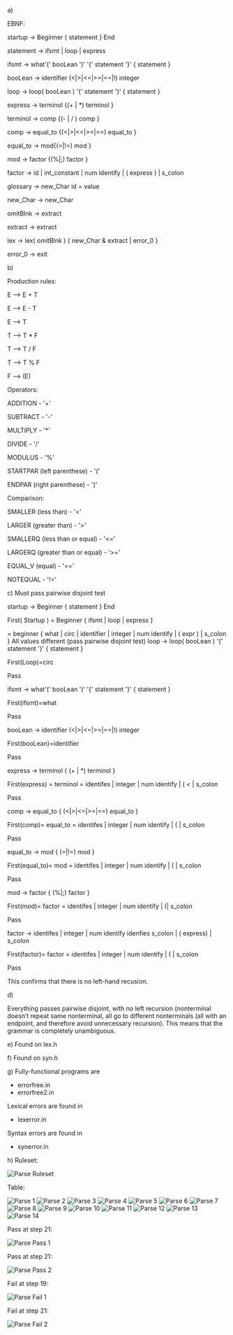 
a)

EBNF:

startup → Beginner { statement } End

statement → ifsmt | loop | express

ifsmt → what'(' booLean ')' '{' statement '}' { statement } 

booLean → identifier (<|>|<=|>=|==|!) integer

loop → loop( booLean ) '{' statement '}' { statement }

express → terminol {(+ | *) terminol } 

terminol → comp {(- | / ) comp }

comp → equal_to {(<|>|<=|>=|==) equal_to }

equal_to → mod{(=|!=) mod }

mod → factor {(%|;) factor }

factor → id | int_constant | num identify | ( express ) | s_colon

glossary → new_Char id = value 

new_Char → new_Char

omitBlnk → extract

extract → extract

lex → lex( omitBlnk ) { new_Char & extract | error_0 }

error_0 → exit

b)

Production rules:

E --> E + T

E --> E - T

E --> T

T --> T * F

T --> T / F

T --> T % F

F --> (E)


Operators:

ADDITION - '+'

SUBTRACT - '-'

MULTIPLY - '*' 

DIVIDE - '/'

MODULUS - '%'

STARTPAR (left parenthese) - '('

ENDPAR (right parenthese) - ')'


Comparison:

SMALLER (less than) - '<'

LARGER (greater than) - '>'

SMALLERQ (less than or equal) - '<='

LARGERQ (greater than or equal) - '>='

EQUAL_V (equal) - '=='

NOTEQUAL - '!='

c)
Must pass pairwise disjoint test

startup → Beginner { statement } End

First( Startup ) = Beginner { ifsmt | loop | express }

= beginner { what | circ | identifier | integer | num identify | ( expr ) | s_colon }
All values different (pass pairwise disjoint test)
loop → loop( booLean ) '{' statement '}' { statement }

First(Loop)=circ

Pass

ifsmt → what'(' booLean ')' '{' statement '}' { statement }

First(ifsmt)=what

Pass

booLean → identifier (<|>|<=|>=|==|!) integer

First(booLean)=identifier

Pass

express → terminol { (+ | *) terminol }

First(express) = terminol = identifes | integer | num identify | ( < | s_colon 

Pass

comp → equal_to { (<|>|<=|>=|==) equal_to }

First(comp)= equal_to = identifes | integer | num identify | ( | s_colon

Pass

equal_to → mod { (=|!=) mod }

First(equal_to)= mod = identifes | integer | num identify | ( | s_colon

Pass

mod → factor { (%|;) factor }

First(mod)= factor  = identifes | integer | num identify | (| s_colon

Pass

factor  → identifes | integer | num identify idenfies s_colon | ( express) | s_colon

First(factor)= factor = identifes | integer | num identify | ( | s_colon

Pass

This confirms that there is no left-hand recusion.

d)

Everything passes pairwise disjoint, with no left recursion (nonterminal doesn’t repeat same nonterminal, all go to different nonterminals (all with an endpoint, and therefore avoid unnecessary recursion). This means that the grammar is completely unambiguous.


e)
Found on lex.h

f)
Found on syn.h

g)
Fully-functional programs are 
- errorfree.in
- errorfree2.in

Lexical errors are found in 
- lexerror.in

Syntax errors are found in 
- synerror.in

h)
Ruleset:

![Parse Ruleset](https://user-images.githubusercontent.com/118640495/205671509-2c699872-88c1-4b3a-a755-300bb3c23204.png)

Table: 

![Parse 1](https://user-images.githubusercontent.com/118640495/205671672-9268f947-9e32-4bf4-bed6-6c0c9d37bfcb.png)
![Parse 2](https://user-images.githubusercontent.com/118640495/205671675-0018b67c-51df-44cc-8e91-b6df23e6dc43.png)
![Parse 3](https://user-images.githubusercontent.com/118640495/205671621-c6b94737-a44d-4b1e-9fba-576b2d49aba1.png)
![Parse 4](https://user-images.githubusercontent.com/118640495/205671626-424f8925-b52f-40d5-bd1a-0b9028fadd84.png)
![Parse 5](https://user-images.githubusercontent.com/118640495/205671629-86390d74-ce7e-4039-addd-9e1497cd33a7.png)
![Parse 6](https://user-images.githubusercontent.com/118640495/205671631-51547ff4-c338-4417-974b-3716882e3c85.png)
![Parse 7](https://user-images.githubusercontent.com/118640495/205671634-ae88d6bb-0f50-45f6-8dc9-53c7b87b6f95.png)
![Parse 8](https://user-images.githubusercontent.com/118640495/205671636-2c7a477a-c7cc-4667-935f-9f5b305fb1bc.png)
![Parse 9](https://user-images.githubusercontent.com/118640495/205671638-ad554e50-0b2f-4ffc-915e-832b731e9d56.png)
![Parse 10](https://user-images.githubusercontent.com/118640495/205671642-33b9777a-9ff0-4088-b7d0-bfc171d06828.png)
![Parse 11](https://user-images.githubusercontent.com/118640495/205671643-db31a1c0-2a36-4d33-b7ab-f79b78816c63.png)
![Parse 12](https://user-images.githubusercontent.com/118640495/205671644-e77952a8-394c-4b12-97c8-a1251e75c2ca.png)
![Parse 13](https://user-images.githubusercontent.com/118640495/205671646-b67fda60-088c-4090-8ccd-3cc3c995765c.png)
![Parse 14](https://user-images.githubusercontent.com/118640495/205671670-3a1e6760-6e1d-429f-8a2a-8f9440279548.png)

Pass at step 21: 

![Parse Pass 1](https://user-images.githubusercontent.com/118640495/205672138-fe187696-f826-4461-9ee5-6a8065e322c4.png)

Pass at step 21: 

![Parse Pass 2](https://user-images.githubusercontent.com/118640495/205672180-2ec14a71-214e-4cf7-8c01-72cb9672bb14.png)

Fail at step 19: 

![Parse Fail 1](https://user-images.githubusercontent.com/118640495/205672352-d73f2255-3593-45cc-8357-9fa87e631f62.png)

Fail at step 21: 

![Parse Fail 2](https://user-images.githubusercontent.com/118640495/205672422-38471a4c-3c69-4862-a449-29fbb4b99acc.png)





